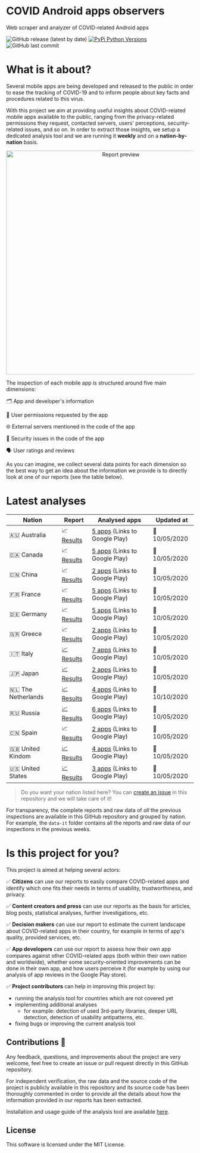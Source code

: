 # COVID Android apps observers
Web scraper and analyzer of COVID-related Android apps

![GitHub release (latest by date)](https://img.shields.io/github/v/release/iivanoo/covid-apps-observer)
[![PyPi Python Versions](https://img.shields.io/pypi/pyversions/yt2mp3.svg)](https://pypi.python.org/pypi/yt2mp3/)
![GitHub last commit](https://img.shields.io/github/last-commit/iivanoo/covid-apps-observer)

# What is it about?
Several mobile apps are being developed and released to the public in order to ease the tracking of COVID-19 and to inform people about key facts and procedures related to this virus.   

With this project we aim at providing useful insights about COVID-related mobile apps available to the public, ranging from the privacy-related permissions they request, contacted servers, users' perceptions, security-related issues, and so on. In order to extract those insights, we setup a dedicated analysis tool and we are running it **weekly** and on a **nation-by-nation** basis. 

<p align="center">
<img src="https://media.giphy.com/media/lOxJZCPqVvVTVH5q2d/giphy.gif" alt="Report preview" width="600"/>
</p>

The inspection of each mobile app is structured around five main dimensions:

:card_index_dividers: App and developer's information

:key: User permissions requested by the app

:globe_with_meridians: External servers mentioned in the code of the app

:closed_lock_with_key: Security issues in the code of the app

:speaking_head: User ratings and reviews

As you can imagine, we collect several data points for each dimension so the best way to get an idea about the information we provide is to directly look at one of our reports (see the table below).  

# Latest analyses

| **Nation** | **Report** | **Analysed apps** | **Updated at** | 
|-------------------------|-------------------------|-------------------------|-------------------------|
:australia: Australia | :chart_with_upwards_trend: [Results](data/data_au/reports/report_2020_5_10.md) | [5 apps](https://play.google.com/store/search?q=covid&c=apps&gl=au) (Links to Google Play) | :calendar: 10/05/2020
:canada: Canada | :chart_with_upwards_trend: [Results](data/data_ca/reports/report_2020_5_10.md) | [5 apps](https://play.google.com/store/search?q=covid&c=apps&gl=ca) (Links to Google Play) | :calendar: 10/05/2020
:cn: China | :chart_with_upwards_trend: [Results](data/data_cn/reports/report_2020_5_10.md) | [2 apps](https://play.google.com/store/search?q=covid&c=apps&gl=cn) (Links to Google Play) | :calendar: 10/05/2020
:fr: France | :chart_with_upwards_trend: [Results](data/data_fr/reports/report_2020_5_10.md) | [5 apps](https://play.google.com/store/search?q=covid&c=apps&gl=fr) (Links to Google Play) | :calendar: 10/05/2020
:de: Germany | :chart_with_upwards_trend: [Results](data/data_de/reports/report_2020_5_10.md) | [5 apps](https://play.google.com/store/search?q=covid&c=apps&gl=de) (Links to Google Play) | :calendar: 10/05/2020
:greece: Greece | :chart_with_upwards_trend: [Results](data/data_gr/reports/report_2020_5_10.md) | [2 apps](https://play.google.com/store/search?q=covid&c=apps&gl=gr) (Links to Google Play) | :calendar: 10/05/2020
:it: Italy | [:chart_with_upwards_trend: Results](data/data_it/reports/report_2020_5_10.md) | [7 apps](https://play.google.com/store/search?q=covid&c=apps&gl=it) (Links to Google Play) | :calendar: 10/05/2020
:jp: Japan | [:chart_with_upwards_trend: Results](data/data_jp/reports/report_2020_5_10.md) | [2 apps](https://play.google.com/store/search?q=covid&c=apps&gl=jp) (Links to Google Play) | :calendar: 10/05/2020
:netherlands: The Netherlands | [:chart_with_upwards_trend: Results](data/data_nl/reports/report_2020_5_10.md) | [4 apps](https://play.google.com/store/search?q=covid&c=apps&gl=nl) (Links to Google Play) | :calendar: 10/10/2020
:ru: Russia | [:chart_with_upwards_trend: Results](data/data_ru/reports/report_2020_5_10.md) | [6 apps](https://play.google.com/store/search?q=covid&c=apps&gl=ru) (Links to Google Play) | :calendar: 10/05/2020
:cn: Spain | :chart_with_upwards_trend: [Results](data/data_es/reports/report_2020_5_10.md) | [2 apps](https://play.google.com/store/search?q=covid&c=apps&gl=es) (Links to Google Play) | :calendar: 10/05/2020
:uk: United Kindom | [:chart_with_upwards_trend: Results](data/data_uk/reports/report_2020_5_10.md) | [4 apps](https://play.google.com/store/search?q=covid&c=apps&gl=uk) (Links to Google Play) | :calendar: 10/05/2020
:us: United States | [:chart_with_upwards_trend: Results](data/data_us/reports/report_2020_5_10.md) | [3 apps](https://play.google.com/store/search?q=covid&c=apps&gl=us) (Links to Google Play) | :calendar: 10/05/2020


> Do you want your nation listed here? You can [create an issue](https://github.com/iivanoo/covid-apps-observer/issues/new) in this repository and we will take care of it!

For transparency, the complete reports and raw data of _all_ the previous inspections are available in this GitHub repository and grouped by nation. For example, the ``data-it`` folder contains all the reports and raw data of our inspections in the previous weeks.

# Is this project for you?

This project is aimed at helping several actors:

:white_check_mark: **Citizens** can use our reports to easily compare COVID-related apps and identify which one fits their needs in terms of usability, trustworthiness, and privacy.

:white_check_mark: **Content creators and press** can use our reports as the basis for articles, blog posts, statistical analyses, further investigations, etc.

:white_check_mark: **Decision makers** can use our report to estimate the current landscape about COVID-related apps in their country, for example in terms of app's quality, provided services, etc.

:white_check_mark: **App developers** can use our report to assess how their own app compares against other COVID-related apps (both within their own nation and worldwide), whether some security-oriented improvements can be done in their own app, and how users perceive it (for example by using our analysis of app reviews in the Google Play store).

:white_check_mark: **Project contributors** can help in improving this project by:
  - running the analysis tool for countries which are not covered yet
  - implementing additional analyses
    * for example: detection of used 3rd-party libraries, deeper URL detection, detection of usability antipatterns, etc.
  - fixing bugs or improving the current analysis tool

## Contributions :rainbow:

Any feedback, questions, and improvements about the project are very welcome, feel free to create an issue or pull request directly in this GitHub repository. 

For independent verification, the raw data and the source code of the project is publicly available in this repository and its source code has been thoroughly commented in order to provide all the details about how the information provided in our reports has been extracted. 

Installation and usage guide of the analysis tool are available [here](code/).

## License

This software is licensed under the MIT License.

